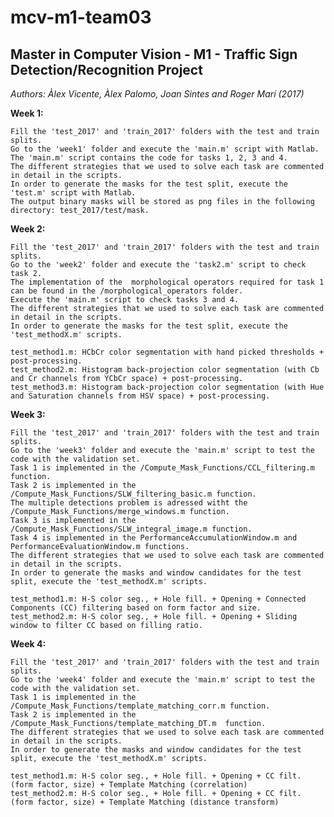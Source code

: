 # mcv-m1-team03

## **Master in Computer Vision - M1 - Traffic Sign Detection/Recognition Project**

*Authors: Àlex Vicente, Àlex Palomo, Joan Sintes and Roger Marí (2017)*

**Week 1:**

    Fill the 'test_2017' and 'train_2017' folders with the test and train splits. 
    Go to the 'week1' folder and execute the 'main.m' script with Matlab. 
    The 'main.m' script contains the code for tasks 1, 2, 3 and 4.
    The different strategies that we used to solve each task are commented in detail in the scripts. 
    In order to generate the masks for the test split, execute the 'test.m' script with Matlab. 
    The output binary masks will be stored as png files in the following directory: test_2017/test/mask.

**Week 2:**

    Fill the 'test_2017' and 'train_2017' folders with the test and train splits. 
    Go to the 'week2' folder and execute the 'task2.m' script to check task 2. 
    The implementation of the  morphological operators required for task 1 can be found in the /morphological_operators folder.
    Execute the 'main.m' script to check tasks 3 and 4.
    The different strategies that we used to solve each task are commented in detail in the scripts. 
    In order to generate the masks for the test split, execute the 'test_methodX.m' scripts.
    
    test_method1.m: HCbCr color segmentation with hand picked thresholds + post-processing.
    test_method2.m: Histogram back-projection color segmentation (with Cb and Cr channels from YCbCr space) + post-processing.
    test_method3.m: Histogram back-projection color segmentation (with Hue and Saturation channels from HSV space) + post-processing.

**Week 3:**

    Fill the 'test_2017' and 'train_2017' folders with the test and train splits. 
    Go to the 'week3' folder and execute the 'main.m' script to test the code with the validation set. 
    Task 1 is implemented in the /Compute_Mask_Functions/CCL_filtering.m function.
    Task 2 is implemented in the /Compute_Mask_Functions/SLW_filtering_basic.m function.
    The multiple detections problem is adressed witht the /Compute_Mask_Functions/merge_windows.m function.
    Task 3 is implemented in the /Compute_Mask_Functions/SLW_integral_image.m function.
    Task 4 is implemented in the PerformanceAccumulationWindow.m and PerformanceEvaluationWindow.m functions.
    The different strategies that we used to solve each task are commented in detail in the scripts. 
    In order to generate the masks and window candidates for the test split, execute the 'test_methodX.m' scripts.
    
    test_method1.m: H-S color seg., + Hole fill. + Opening + Connected Components (CC) filtering based on form factor and size.
    test_method2.m: H-S color seg., + Hole fill. + Opening + Sliding window to filter CC based on filling ratio.

**Week 4:**

    Fill the 'test_2017' and 'train_2017' folders with the test and train splits. 
    Go to the 'week4' folder and execute the 'main.m' script to test the code with the validation set. 
    Task 1 is implemented in the /Compute_Mask_Functions/template_matching_corr.m function.
    Task 2 is implemented in the /Compute_Mask_Functions/template_matching_DT.m  function.
    The different strategies that we used to solve each task are commented in detail in the scripts. 
    In order to generate the masks and window candidates for the test split, execute the 'test_methodX.m' scripts.
    
    test_method1.m: H-S color seg., + Hole fill. + Opening + CC filt. (form factor, size) + Template Matching (correlation)
    test_method2.m: H-S color seg., + Hole fill. + Opening + CC filt. (form factor, size) + Template Matching (distance transform)
